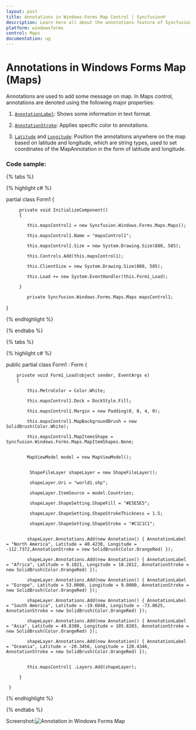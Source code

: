 ```yaml
---
layout: post
title: Annotations in Windows-Forms Map Control | Syncfusion®
description: Learn here all about the annotations feature of Syncfusion® Windows Forms Map (Maps) control and more.
platform: windowsforms
control: Maps
documentation: ug
---
```


# Annotations in Windows Forms Map (Maps)

Annotations are used to add some message on map. In Maps control, annotations are denoted using the following major properties:

1. [`AnnotationLabel`](https://help.syncfusion.com/cr/windowsforms/Syncfusion.Windows.Forms.Maps.Annotation.html#Syncfusion_Windows_Forms_Maps_Annotation_AnnotationLabel): Shows some information in text format.

2. [`AnnotationStroke`](https://help.syncfusion.com/cr/windowsforms/Syncfusion.Windows.Forms.Maps.Annotation.html#Syncfusion_Windows_Forms_Maps_Annotation_AnnotationStroke): Applies specific color to annotations.

3. [`Latitude`](https://help.syncfusion.com/cr/windowsforms/Syncfusion.Windows.Forms.Maps.Annotation.html#Syncfusion_Windows_Forms_Maps_Annotation_Latitude) and [`Longitude`](https://help.syncfusion.com/cr/windowsforms/Syncfusion.Windows.Forms.Maps.Annotation.html#Syncfusion_Windows_Forms_Maps_Annotation_Longitude): Position the annotations anywhere on the map based on latitude and longitude, which are string types, used to set coordinates of the MapAnnotation in the form of latitude and longitude.


### Code sample:

{% tabs %}

{% highlight c# %}

partial class Form1
{

         private void InitializeComponent()
         {

            this.mapsControl1 = new Syncfusion.Windows.Forms.Maps.Maps();

            this.mapsControl1.Name = "mapsControl1";

            this.mapsControl1.Size = new System.Drawing.Size(880, 585); 

            this.Controls.Add(this.mapsControl1);  

            this.ClientSize = new System.Drawing.Size(880, 585);          

            this.Load += new System.EventHandler(this.Form1_Load);

         }

            private Syncfusion.Windows.Forms.Maps.Maps mapsControl1;

}  

{% endhighlight %}

{% endtabs %}

{% tabs %}

{% highlight c# %}

public partial class Form1 : Form
{

        private void Form1_Load(object sender, EventArgs e)
        {

            this.MetroColor = Color.White;

            this.mapsControl1.Dock = DockStyle.Fill;

            this.mapsControl1.Margin = new Padding(0, 0, 4, 0);

            this.mapsControl1.MapBackgroundBrush = new SolidBrush(Color.White);

            this.mapsControl1.MapItemsShape = Syncfusion.Windows.Forms.Maps.MapItemShapes.None;


            MapViewModel model = new MapViewModel();


             ShapeFileLayer shapeLayer = new ShapeFileLayer();

             shapeLayer.Uri = "world1.shp";

             shapeLayer.ItemSource = model.Countries;

             shapeLayer.ShapeSetting.ShapeFill = "#E5E5E5";

             shapeLayer.ShapeSetting.ShapeStrokeThickness = 1.5;

             shapeLayer.ShapeSetting.ShapeStroke = "#C1C1C1";


            shapeLayer.Annotations.Add(new Annotation() { AnnotationLabel = "North America", Latitude = 40.4230, Longitude = -112.7372,AnnotationStroke = new SolidBrush(Color.OrangeRed) });

            shapeLayer.Annotations.Add(new Annotation() { AnnotationLabel = "Africa", Latitude = 9.1021, Longitude = 18.2812, AnnotationStroke = new SolidBrush(Color.OrangeRed) });

            shapeLayer.Annotations.Add(new Annotation() { AnnotationLabel = "Europe", Latitude = 53.0000, Longitude = 9.0000, AnnotationStroke = new SolidBrush(Color.OrangeRed) });

            shapeLayer.Annotations.Add(new Annotation() { AnnotationLabel = "South America", Latitude = -19.6048, Longitude = -73.0625, AnnotationStroke = new SolidBrush(Color.OrangeRed) });

            shapeLayer.Annotations.Add(new Annotation() { AnnotationLabel = "Asia", Latitude = 49.8380, Longitude = 105.8203, AnnotationStroke = new SolidBrush(Color.OrangeRed) });

            shapeLayer.Annotations.Add(new Annotation() { AnnotationLabel = "Oceania", Latitude = -20.3456, Longitude = 120.4346, AnnotationStroke = new SolidBrush(Color.OrangeRed) });


            this.mapsControl1 .Layers.Add(shapeLayer);

         }

     }       

{% endhighlight %}

{% endtabs %}

Screenshot:![Annotation in Windows Forms Map](Annotations_images/Annotations_img1.png)
